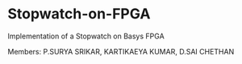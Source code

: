 # Stopwatch-on-FPGA
Implementation of a Stopwatch on Basys FPGA

Members: P.SURYA SRIKAR, KARTIKAEYA KUMAR, D.SAI CHETHAN
